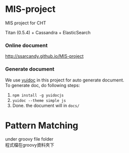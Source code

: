 # MIS-project
MIS project for CHT

Titan (0.5.4) + Cassandra + ElasticSearch

### Online document
http://ssarcandy.github.io/MIS-project

### Generate document
We use [yuidoc](http://yui.github.io/yuidoc/) in this project for auto generate document.  
To generate doc, do following steps:

1. `npm install -g yuidocjs`
2. `yuidoc --theme simple js`
3. Done. the document will in `docs/`

# Pattern Matching  
under groovy file folder  
程式檔在groovy資料夾下
